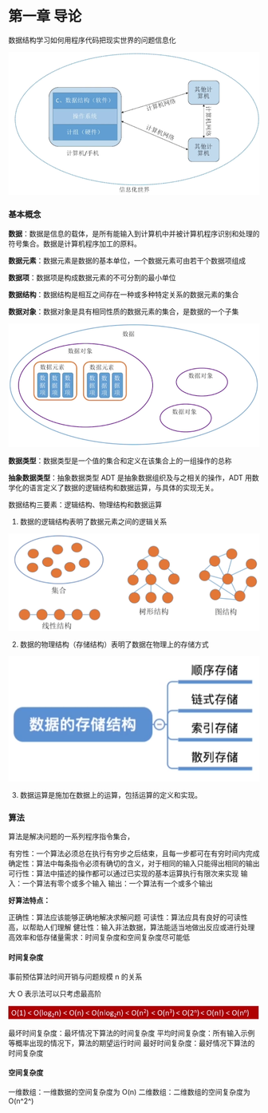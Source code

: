 # 第一章 导论

数据结构学习如何用程序代码把现实世界的问题信息化

![image-20220425225906111](01.导论.assets/image-20220425225906111.png)

### 基本概念

**数据**：数据是信息的载体，是所有能输入到计算机中并被计算机程序识别和处理的符号集合。数据是计算机程序加工的原料。

**数据元素**：数据元素是数据的基本单位，一个数据元素可由若干个数据项组成

**数据项**：数据项是构成数据元素的不可分割的最小单位

**数据结构**：数据结构是相互之间存在一种或多种特定关系的数据元素的集合

**数据对象**：数据对象是具有相同性质的数据元素的集合，是数据的一个子集

![image-20220425230926643](01.导论.assets/image-20220425230926643.png)

**数据类型**：数据类型是一个值的集合和定义在该集合上的一组操作的总称

**抽象数据类型**：抽象数据类型 ADT 是抽象数据组织及与之相关的操作，ADT 用数学化的语言定义了数据的逻辑结构和数据运算，与具体的实现无关。

数据结构三要素：逻辑结构、物理结构和数据运算

1. 数据的逻辑结构表明了数据元素之间的逻辑关系

![image-20220425230352731](01.导论.assets/image-20220425230352731.png)

2. 数据的物理结构（存储结构）表明了数据在物理上的存储方式

![image-20220425230423548](01.导论.assets/image-20220425230423548.png)

3. 数据运算是施加在数据上的运算，包括运算的定义和实现。

### 算法

算法是解决问题的一系列程序指令集合，

有穷性：一个算法必须总在执行有穷步之后结束，且每一步都可在有穷时间内完成
确定性：算法中每条指令必须有确切的含义，对于相同的输入只能得出相同的输出
可行性：算法中描述的操作都可以通过已实现的基本运算执行有限次来实现
输入：一个算法有零个或多个输入
输出：一个算法有一个或多个输出

**好算法特点：**

正确性：算法应该能够正确地解决求解问题
可读性：算法应具有良好的可读性高，以帮助人们理解
健壮性：输入非法数据，算法能适当地做出反应或进行处理
高效率和低存储量需求：时间复杂度和空间复杂度尽可能低

#### 时间复杂度

事前预估算法时间开销与问题规模 n 的关系

大 O 表示法可以只考虑最高阶

![image-20220426005006310](01.导论.assets/image-20220426005006310.png)

最坏时间复杂度：最坏情况下算法的时间复杂度
平均时间复杂度：所有输入示例等概率出现的情况下，算法的期望运行时间
最好时间复杂度：最好情况下算法的时间复杂度

#### 空间复杂度

一维数组：一维数据的空间复杂度为 O(n)
二维数组：二维数组的空间复杂度为 O(n^2^)
